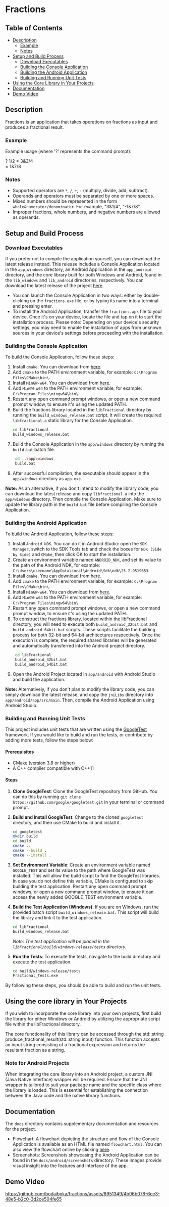 
# Fractions

## Table of Contents
  - [Description](#description)
    - [Example](#example)
    - [Notes](#notes)
  - [Setup and Build Process](#setup-and-build-process)
    - [Download Executables](#download-executables)
    - [Building the Console Application](#building-the-console-application)
    - [Building the Android Application](#building-the-android-application)
    - [Building and Running Unit Tests](#building-and-running-unit-tests)
  - [Using the Core Library in Your Projects](#using-the-core-library-in-your-projects)
  - [Documentation](#documentation)
  - [Demo Video](#demo-video)

## Description
Fractions is an application that takes operations on fractions as input and produces a fractional result. 

### Example
Example usage (where '?' represents the command prompt):

? 1/2 * 3&3/4  
= 1&7/8

### Notes
- Supported operators are `*`, `/`, `+`, `-` (multiply, divide, add, subtract).
- Operands and operators must be separated by one or more spaces.
- Mixed numbers should be represented in the form `whole&numerator/denominator`. For example, "3&1/4", "-1&7/8".
- Improper fractions, whole numbers, and negative numbers are allowed as operands.

## Setup and Build Process

### Download Executables
If you prefer not to compile the application yourself, you can download the latest release instead. This release includes a Console Application located in the `app_windows` directory, an Android Application in the `app_android` directory, and the core library built for both Windows and Android, found in the `lib_windows` and `lib_android` directories, respectively.
You can download the latest release of the project [here](https://github.com/bodaiboka/fractions/releases/latest).

- You can launch the Console Application in two ways: either by double-clicking on the `fractions.exe` file, or by typing its name into a terminal and pressing enter.
- To install the Android Application, transfer the `fractions.apk` file to your device. Once it's on your device, locate the file and tap on it to start the installation process. Please note: Depending on your device's security settings, you may need to enable the installation of apps from unknown sources in your device's settings before proceeding with the installation.

### Building the Console Application
To build the Console Application, follow these steps:
1. Install `cmake`. You can download from [here](https://cmake.org/download/).
2. Add `cmake` to the PATH environment variable, for example: `C:\Program Files\CMake\bin\`.
3. Install `MinGW-w64`. You can download from [here](https://winlibs.com/#download-release).
4. Add `MinGW-w64` to the PATH environment variable, for example: `C:\Program Files\mingw64\bin\`.
5. Restart any open command prompt windows, or open a new command prompt window, to ensure it's using the updated PATH.
6. Build the fractions library located in the `libFractional` directory by running the `build_windows_release.bat` script. It will create the required `libfractional.a` static library for the Console Application.
    ```sh
    cd libFractional
    build_windows_release.bat
    ```
8. Build the Console Application in the `app/windows` directory by running the `build.bat` batch file.
   ```sh
    cd ..\app\windows
    build.bat
    ```
9. After successful compilation, the executable should appear in the `app/windows` directory as `app.exe`.  

__Note:__ As an alternative, if you don't intend to modify the library code, you can download the latest release and copy `libfractional.a` into the `app/windows` directory. Then compile the Console Application. Make sure to update the library path in the `build.bat` file before compiling the Console Application.

### Building the Android Application
To build the Android Application, follow these steps:
1. Install `Android NDK`. You can do it in Android Studio: open the `SDK Manager`, switch to the SDK Tools tab and check the boxes for `NDK (Side by Side)` and `CMake`, then click OK to start the installation.
2. Create an environment variable named `ANDROID_NDK`, and set its value to the path of the Android NDK, for example: `C:\Users\username\AppData\Local\Android\Sdk\ndk\25.2.9519653`.
3. Install `cmake`. You can download from [here](https://cmake.org/download/).
4. Add `cmake` to the PATH environment variable, for example: `C:\Program Files\CMake\bin\`.
5. Install `MinGW-w64`. You can download from [here](https://winlibs.com/#download-release).
6. Add `MinGW-w64` to the PATH environment variable, for example: `C:\Program Files\mingw64\bin\`.
7. Restart any open command prompt windows, or open a new command prompt window, to ensure it's using the updated PATH.
8. To construct the fractions library, located within the libFractional directory, you will need to execute both `build_android_32bit.bat` and `build_android_64bit.bat` scripts. These scripts facilitate the building process for both 32-bit and 64-bit architectures respectively. Once the execution is complete, the required shared libraries will be generated and automatically transferred into the Android project directory.
   ```sh
    cd libFractional
    build_android_32bit.bat
    build_android_64bit.bat
    ```
9. Open the Android Project located in `app/android` with Android Studio and build the application.

__Note:__ Alternatively, if you don't plan to modify the library code, you can simply download the latest release, and copy the `jniLibs` directory into `app/android/app/src/main`. Then, compile the Android Application using Android Studio.

### Building and Running Unit Tests

This project includes unit tests that are written using the [GoogleTest](https://github.com/google/googletest) framework. If you would like to build and run the tests, or contribute by adding more tests, follow the steps below:

#### Prerequisites

- [CMake](https://cmake.org/download/) (version 3.8 or higher)
- A C++ compiler compatible with C++11

#### Steps

1. **Clone GoogleTest**: Clone the GoogleTest repository from GitHub. You can do this by running `git clone https://github.com/google/googletest.git` in your terminal or command prompt.

2. **Build and Install GoogleTest**: Change to the cloned `googletest` directory, and then use CMake to build and install it.
    ```sh
    cd googletest
    mkdir build
    cd build
    cmake ..
    cmake --build .
    cmake --install .
    ```
    
3. **Set Environment Variable**: Create an environment variable named `GOOGLE_TEST` and set its value to the path where GoogleTest was installed. This will allow the build script to find the GoogleTest libraries. In case you do not define this variable, CMake is configured to skip building the test application. Restart any open command prompt windows, or open a new command prompt window, to ensure it can access the newly added GOOGLE_TEST environment variable.

4. **Build the Test Application (Windows)**: If you are on Windows, run the provided batch script `build_windows_release.bat`. This script will build the library and link it to the test application.
    ```sh
    cd libFractional
    build_windows_release.bat
    ```
    *Note: The test application will be placed in the `libFractional/build/windows-release/tests` directory.*

5. **Run the Tests**: To execute the tests, navigate to the build directory and execute the test application.
    ```sh
    cd build/windows-release/tests
    Fractional_Tests.exe
    ```

By following these steps, you should be able to build and run the unit tests.

## Using the core library in Your Projects
If you wish to incorporate the core library into your own projects, first build the library for either Windows or Android by utilizing the appropriate script file within the libFractional directory.

The core functionality of this library can be accessed through the std::string produce_fractional_result(std::string input) function. This function accepts an input string consisting of a fractional expression and returns the resultant fraction as a string.

### Note for Android Projects
When integrating the core library into an Android project, a custom JNI (Java Native Interface) wrapper will be required. Ensure that the JNI wrapper is tailored to suit your package name and the specific class where the library is loaded. This is essential for establishing the connection between the Java code and the native library functions.

## Documentation

The `docs` directory contains supplementary documentation and resources for the project.
- Flowchart: A flowchart depicting the structure and flow of the Console Application is available as an HTML file named `flowchart.html`. You can also view the flowchart online by clicking [here](https://bodaiboka.github.io/fractions/flowchart.html).
- Screenshots: Screenshots showcasing the Android Application can be found in the `docs/android/screenshots` directory. These images provide visual insight into the features and interface of the app.

## Demo Video

https://github.com/bodaiboka/fractions/assets/8951349/4b06b078-6ee3-48e5-b2c0-3d2ce504fe65

